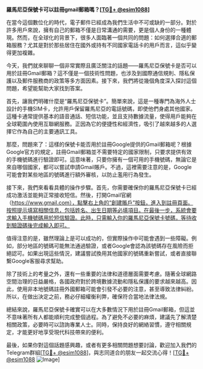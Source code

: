 **羅馬尼亞保號卡可以註冊gmail郵箱嗎？[[TG💪+ @esim1088](https://t.me/s/esim1088)]**

在當今這個數位化的時代，電子郵件已經成為我們生活中不可或缺的一部分。對於許多用戶來說，擁有自己的郵箱不僅是日常溝通的需要，更是個人身份的一種體現。然而，在全球化的背景下，很多人面臨著一個共同的問題：如何選擇合適的郵箱服務？尤其是對於那些居住在國外或持有不同國家電話卡的用戶而言，這似乎變得更加複雜。

今天，我們就來聊聊一個非常實際且廣泛關注的話題——羅馬尼亞保號卡是否可以用於註冊Gmail郵箱？這不僅是一個技術性問題，也涉及到國際通信規則、隱私保護以及郵件服務商的政策等多方面因素。接下來，我們將從幾個角度深入探討這個問題，希望能幫助大家找到答案。

首先，讓我們明確什麼是“羅馬尼亞保號卡”。簡單來說，這是一種專門為海外人士設計的手機SIM卡，允許用戶保留羅馬尼亞的電話號碼，即使他們身處其他國家。這種卡通常提供基本的語音通話、短信功能，並且支持數據流量，使得用戶能夠在全球範圍內使用互聯網服務。正因為它的便捷性和經濟性，吸引了越來越多的人選擇它作為自己的主要通訊工具。

那麼，問題來了：這樣的保號卡能否用於註冊Google提供的Gmail郵箱呢？根據Google官方的規定，註冊Gmail郵箱並不需要特定的國家限制，只要求提供有效的手機號碼進行驗證即可。這意味著，只要你擁有一個可用的手機號碼，無論它是來自哪個國家，都可以嘗試申請Gmail賬戶。不過，這裡需要注意的是，Google可能會對某些地區的號碼進行額外審核，以防止濫用行為發生。

接下來，我們來看看具體的操作步驟。首先，你需要確保你的羅馬尼亞保號卡已經成功激活並能夠正常接收短信。然後，打開Gmail官網（https://www.gmail.com），點擊右上角的“創建賬戶”按鈕，進入到註冊頁面。按照提示填寫相關信息，包括姓名、出生日期等必填項目。在最後一步，系統會要求輸入手機號碼用於短信驗證。此時，只需輸入你的羅馬尼亞保號卡號碼，等待收到驗證碼後完成輸入即可。

值得注意的是，雖然理論上是可以成功的，但實際操作中可能會遇到一些障礙。例如，部分地區的號碼可能無法通過驗證，或者Google會認為該號碼存在風險而拒絕認可。如果出現這些情況，建議嘗試換用其他國家的號碼重新嘗試，或者直接聯繫Google客服尋求幫助。

除了技術上的考量之外，還有一些重要的法律和道德層面需要考慮。隨著全球網路空間治理的日益嚴格，各國政府對於跨境數據流動和隱私保護的要求越來越高。因此，使用非本地號碼註冊外國郵箱可能會引發不必要的注意，甚至導致法律糾紛。所以，在做出決定之前，務必仔細權衡利弊，確保符合當地法律法規。

總結來說，羅馬尼亞保號卡確實可以在大多數情況下用於註冊Gmail郵箱，但這並不意味著所有人都能順利完成整個過程。為了避免不必要的麻煩，建議先了解清楚相關政策，必要時可以諮詢專業人士。同時，保持良好的網絡習慣，遵守相關規定，才能更好地享受現代科技帶來的便利。

最後，如果你對這個話題感興趣，或者有更多相關問題想要討論，歡迎加入我們的Telegram群組[[TG💪+ @esim1088](https://t.me/s/esim1088)]，與志同道合的朋友一起交流心得！[[TG💪+ @esim1088](https://t.me/s/esim1088) ![Image](https://i.postimg.cc/4NQfJmqS/Snipaste-2025-05-13-00-14-12.png)]